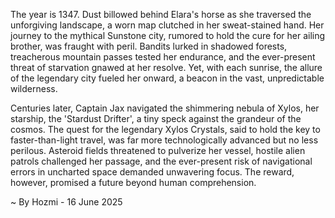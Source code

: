
The year is 1347.  Dust billowed behind Elara's horse as she traversed the unforgiving landscape, a worn map clutched in her sweat-stained hand.  Her journey to the mythical Sunstone city, rumored to hold the cure for her ailing brother, was fraught with peril.  Bandits lurked in shadowed forests, treacherous mountain passes tested her endurance, and the ever-present threat of starvation gnawed at her resolve. Yet, with each sunrise, the allure of the legendary city fueled her onward, a beacon in the vast, unpredictable wilderness.

Centuries later, Captain Jax navigated the shimmering nebula of Xylos, her starship, the 'Stardust Drifter', a tiny speck against the grandeur of the cosmos.  The quest for the legendary Xylos Crystals, said to hold the key to faster-than-light travel, was far more technologically advanced but no less perilous.  Asteroid fields threatened to pulverize her vessel, hostile alien patrols challenged her passage, and the ever-present risk of navigational errors in uncharted space demanded unwavering focus.  The reward, however, promised a future beyond human comprehension.

~ By Hozmi - 16 June 2025
